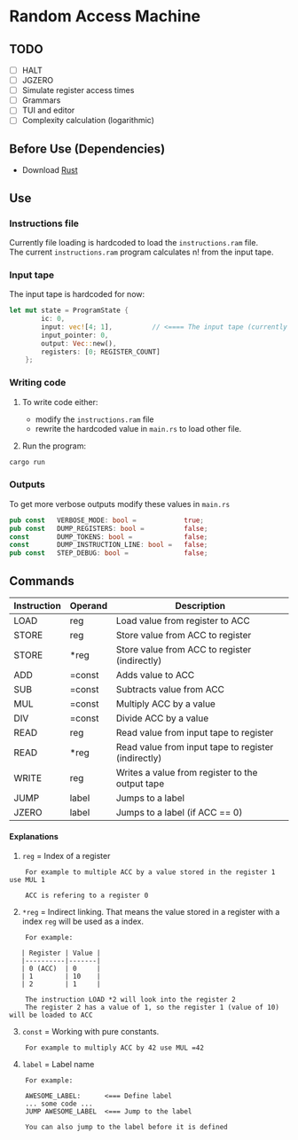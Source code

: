 # Random Access Machine

## TODO
* [ ] HALT
* [ ] JGZERO
* [ ] Simulate register access times
* [ ] Grammars
* [ ] TUI and editor
* [ ] Complexity calculation (logarithmic)

## Before Use (Dependencies)
* Download [Rust](https://www.rust-lang.org/)

## Use

### Instructions file

Currently file loading is hardcoded to load the `instructions.ram` file. <br>
The current `instructions.ram` program calculates n! from the input tape.

### Input tape
The input tape is hardcoded for now:
```rust
let mut state = ProgramState {
        ic: 0,
        input: vec![4; 1],          // <==== The input tape (currently consist of one number 4)
        input_pointer: 0,
        output: Vec::new(),
        registers: [0; REGISTER_COUNT]
    };
```

### Writing code

1) To write code either:
    * modify the `instructions.ram` file
    * rewrite the hardcoded value in `main.rs` to load other file.

2) Run the program:
```bash
cargo run
```

### Outputs

To get more verbose outputs modify these values in `main.rs`
```rust
pub const   VERBOSE_MODE: bool =            true;
pub const   DUMP_REGISTERS: bool =          false;
const       DUMP_TOKENS: bool =             false;
const       DUMP_INSTRUCTION_LINE: bool =   false;
pub const   STEP_DEBUG: bool =              false;
```

## Commands

| Instruction | Operand | Description                                         |
|-------------|---------|-----------------------------------------------------|
| LOAD        | reg     | Load value from register to ACC                     |
| STORE       | reg     | Store value from ACC to register                    |
| STORE       | *reg    | Store value from ACC to register (indirectly)       |
| ADD         | =const  | Adds value to ACC                                   |
| SUB         | =const  | Subtracts value from ACC                            |
| MUL         | =const  | Multiply ACC by a value                             |
| DIV         | =const  | Divide ACC by a value                               |
| READ        | reg     | Read value from input tape to register              |
| READ        | *reg    | Read value from input tape to register (indirectly) |
| WRITE       | reg     | Writes a value from register to the output tape     |
| JUMP        | label   | Jumps to a label                                    |
| JZERO      | label   | Jumps to a label (if ACC == 0)                      |

#### Explanations
1) `reg` = Index of a register
```   
    For example to multiple ACC by a value stored in the register 1 use MUL 1
    
    ACC is refering to a register 0
```
2) `*reg` = Indirect linking. That means the value stored in a register with a index `reg` will be used as a index.
```
    For example:
   
   | Register | Value |
   |----------|-------|
   | 0 (ACC)  | 0     |
   | 1        | 10    |
   | 2        | 1     |
   
    The instruction LOAD *2 will look into the register 2
    The register 2 has a value of 1, so the register 1 (value of 10) will be loaded to ACC
```
3) `const` = Working with pure constants.
```    
    For example to multiply ACC by 42 use MUL =42
```
4) `label` = Label name
```
    For example:
    
    AWESOME_LABEL:      <=== Define label
    ... some code ...
    JUMP AWESOME_LABEL  <=== Jump to the label
    
    You can also jump to the label before it is defined
```